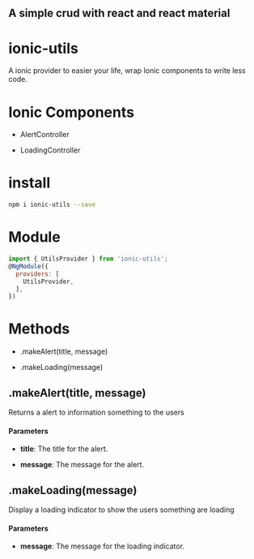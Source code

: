 ## A simple crud with react and react material

# ionic-utils
A ionic provider to easier your life, wrap Ionic components to write less code.

# Ionic Components

* AlertController

* LoadingController



# install

```sh
npm i ionic-utils --save
```

# Module

```javascript
import { UtilsProvider } from 'ionic-utils';
@NgModule({
  providers: [
    UtilsProvider,
  ],
})
```

# Methods <a name="methods"></a>

* .makeAlert(title, message)


* .makeLoading(message)
    

## .makeAlert(title, message)

Returns a alert to information something to the users

#### Parameters

- __title__: The title for the alert.

- __message__: The message for the alert.

## .makeLoading(message)

Display a loading indicator to show the users something are loading

#### Parameters

- __message__: The message for the loading indicator.